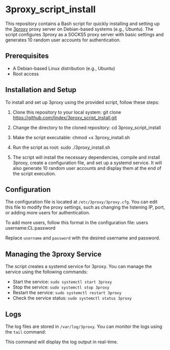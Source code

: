 # 3proxy_script_install

This repository contains a Bash script for quickly installing and setting up the [3proxy](https://github.com/3proxy/3proxy) proxy server on Debian-based systems (e.g., Ubuntu). The script configures 3proxy as a SOCKS5 proxy server with basic settings and generates 10 random user accounts for authentication.

## Prerequisites

- A Debian-based Linux distribution (e.g., Ubuntu)
- Root access

## Installation and Setup

To install and set up 3proxy using the provided script, follow these steps:

1. Clone this repository to your local system:
git clone https://github.com/lindex/3proxy_script_install.git

2. Change the directory to the cloned repository:
cd 3proxy_script_install

3. Make the script executable:
chmod +x 3proxy_install.sh

4. Run the script as root:
sudo ./3proxy_install.sh

5. The script will install the necessary dependencies, compile and install 3proxy, create a configuration file, and set up a systemd service. It will also generate 10 random user accounts and display them at the end of the script execution.
## Configuration

The configuration file is located at `/etc/3proxy/3proxy.cfg`. You can edit this file to modify the proxy settings, such as changing the listening IP, port, or adding more users for authentication.

To add more users, follow this format in the configuration file:
users username:CL:password

Replace `username` and `password` with the desired username and password.

## Managing the 3proxy Service

The script creates a systemd service for 3proxy. You can manage the service using the following commands:

- Start the service: `sudo systemctl start 3proxy`
- Stop the service: `sudo systemctl stop 3proxy`
- Restart the service: `sudo systemctl restart 3proxy`
- Check the service status: `sudo systemctl status 3proxy`

## Logs

The log files are stored in `/var/log/3proxy`. You can monitor the logs using the `tail` command:


This command will display the log output in real-time.


